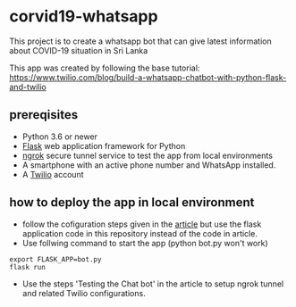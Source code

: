 # corvid19-whatsapp
This project is to create a whatsapp bot that can give latest information about COVID-19 situation in Sri Lanka

This app was created by following the base tutorial: https://www.twilio.com/blog/build-a-whatsapp-chatbot-with-python-flask-and-twilio

## prereqisites
* Python 3.6 or newer
* [Flask](https://palletsprojects.com/p/flask/) web application framework for Python
* [ngrok](https://ngrok.com/) secure tunnel service to test the app from local environments
* A smartphone with an active phone number and WhatsApp installed.
* A [Twilio](https://www.twilio.com/) account


## how to deploy the app in local environment
* follow the cofiguration steps given in the [article](https://www.twilio.com/blog/build-a-whatsapp-chatbot-with-python-flask-and-twilio) but use the flask application code in this repository instead of the code in article.
* Use follwing command to start the app (python bot.py won't work)
```shell
export FLASK_APP=bot.py
flask run
```
* Use the steps 'Testing the Chat bot' in the article to setup ngrok tunnel and related Twilio configurations.


